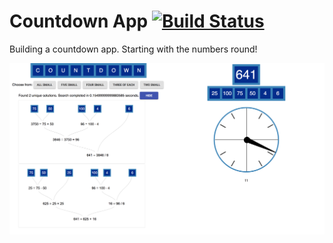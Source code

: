 # Countdown App [![Build Status](https://travis-ci.org/devm33/countdown.svg?branch=master)](https://travis-ci.org/devm33/countdown)

Building a countdown app. Starting with the numbers round!

![numbers round screenshot](screenshot.png)
